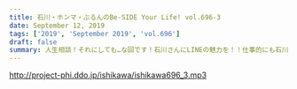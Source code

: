 ```yaml
---
title: 石川・ホンマ・ぶるんのBe-SIDE Your Life! vol.696-3
date: September 12, 2019
tags: ['2019', 'September 2019', 'vol.696']
draft: false
summary: 人生相談！それにしても…な回です！石川さんにLINEの魅力を！！仕事的にも石川さんにLINEをやって欲しいのです！！！MIURA
---
```


http://project-phi.ddo.jp/ishikawa/ishikawa696_3.mp3

